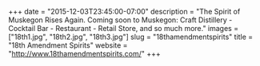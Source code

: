 +++
date = "2015-12-03T23:45:00-07:00"
description = "The Spirit of Muskegon Rises Again. Coming soon to Muskegon: Craft Distillery - Cocktail Bar - Restaurant - Retail Store, and so much more."
images = ["18th1.jpg", "18th2.jpg", "18th3.jpg"]
slug = "18thamendmentspirits"
title = "18th Amendment Spirits"
website = "http://www.18thamendmentspirits.com/"
+++

